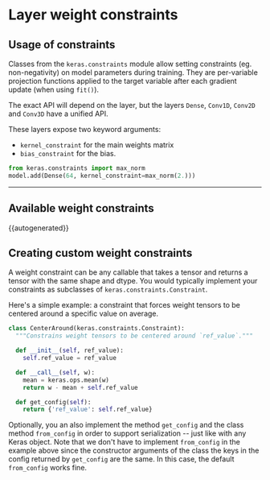 # Layer weight constraints

## Usage of constraints

Classes from the `keras.constraints` module allow setting constraints (eg. non-negativity)
on model parameters during training. They are per-variable projection functions
applied to the target variable after each gradient update (when using `fit()`).

The exact API will depend on the layer, but the layers `Dense`, `Conv1D`, `Conv2D` and `Conv3D` have a unified API.

These layers expose two keyword arguments:

- `kernel_constraint` for the main weights matrix
- `bias_constraint` for the bias.


```python
from keras.constraints import max_norm
model.add(Dense(64, kernel_constraint=max_norm(2.)))
```

---

## Available weight constraints


{{autogenerated}}


## Creating custom weight constraints

A weight constraint can be any callable that takes a tensor
and returns a tensor with the same shape and dtype. You would typically
implement your constraints as subclasses of `keras.constraints.Constraint`.

Here's a simple example: a constraint that forces weight tensors
to be centered around a specific value on average.


```python
class CenterAround(keras.constraints.Constraint):
  """Constrains weight tensors to be centered around `ref_value`."""

  def __init__(self, ref_value):
    self.ref_value = ref_value

  def __call__(self, w):
    mean = keras.ops.mean(w)
    return w - mean + self.ref_value

  def get_config(self):
    return {'ref_value': self.ref_value}
```

Optionally, you an also implement the method `get_config` and the class
method `from_config` in order to support serialization -- just like with
any Keras object. Note that we don't have to implement `from_config`
in the example above since the constructor arguments of the class
the keys in the config returned by `get_config` are the same.
In this case, the default `from_config` works fine.
